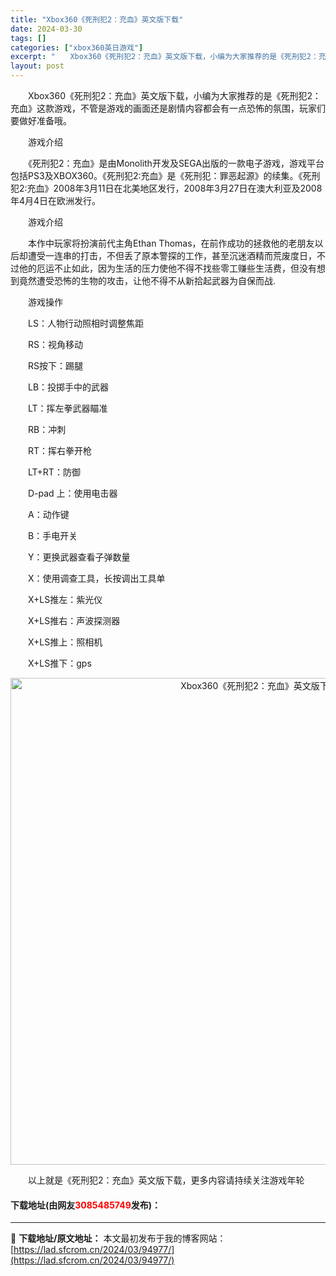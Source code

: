 ```yaml
---
title: "Xbox360《死刑犯2：充血》英文版下载"
date: 2024-03-30
tags: []
categories: ["xbox360英日游戏"]
excerpt: "　　Xbox360《死刑犯2：充血》英文版下载，小编为大家推荐的是《死刑犯2：充血》这款游戏，不管是游戏的画面还是剧情内容都会有一点恐怖的氛围，玩家们要做好准备哦。 　　游戏介绍 　　《死刑犯2：充血》是由Monolith开发及SEGA出版的一款电子游戏，游戏平台包括PS3及XBOX360。《死刑犯&hellip;"
layout: post
---
```


 <p>　　Xbox360《死刑犯2：充血》英文版下载，小编为大家推荐的是《死刑犯2：充血》这款游戏，不管是游戏的画面还是剧情内容都会有一点恐怖的氛围，玩家们要做好准备哦。</p> <p>　　游戏介绍</p> <p>　　《死刑犯2：充血》是由Monolith开发及SEGA出版的一款电子游戏，游戏平台包括PS3及XBOX360。《死刑犯2:充血》是《死刑犯：罪恶起源》的续集。《死刑犯2:充血》2008年3月11日在北美地区发行，2008年3月27日在澳大利亚及2008年4月4日在欧洲发行。</p> <p>　　游戏介绍</p> <p>　　本作中玩家将扮演前代主角Ethan Thomas，在前作成功的拯救他的老朋友以后却遭受一连串的打击，不但丢了原本警探的工作，甚至沉迷酒精而荒废度日，不过他的厄运不止如此，因为生活的压力使他不得不找些零工赚些生活费，但没有想到竟然遭受恐怖的生物的攻击，让他不得不从新拾起武器为自保而战.</p> <p>　　游戏操作</p> <p>　　LS：人物行动照相时调整焦距</p> <p>　　RS：视角移动</p> <p>　　RS按下：踢腿</p> <p>　　LB：投掷手中的武器</p> <p>　　LT：挥左拳武器瞄准</p> <p>　　RB：冲刺</p> <p>　　RT：挥右拳开枪</p> <p>　　LT+RT：防御</p> <p>　　D-pad 上：使用电击器</p> <p>　　A：动作键</p> <p>　　B：手电开关</p> <p>　　Y：更换武器查看子弹数量</p> <p>　　X：使用调查工具，长按调出工具单</p> <p>　　X+LS推左：紫光仪</p> <p>　　X+LS推右：声波探测器</p> <p>　　X+LS推上：照相机</p> <p>　　X+LS推下：gps</p> <p align="center"><img align="" border="0" src="https://lad.sfcrom.cn/wp-content/uploads/2024/03/20240330_6607d35d897f3.jpg" width="779" alt="Xbox360《死刑犯2：充血》英文版下载" /></p> <p>　　以上就是《死刑犯2：充血》英文版下载，更多内容请持续关注游戏年轮</p> <p><h4>下载地址(由网友<font color="red">3085485749</font>发布)：</h4></p> 

---
📖 **下载地址/原文地址：** 本文最初发布于我的博客网站：[https://lad.sfcrom.cn/2024/03/94977/](https://lad.sfcrom.cn/2024/03/94977/)
